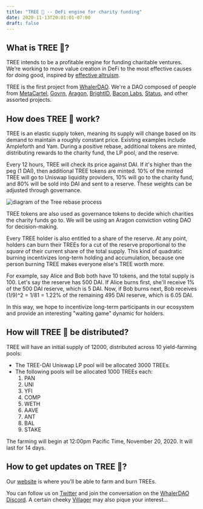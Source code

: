 ```yaml
---
title: "TREE 🌳 -- DeFi engine for charity funding"
date: 2020-11-13T20:01:01-07:00
draft: false
---
```


## What is TREE 🌳?

TREE intends to be a profitable engine for funding charitable ventures. We’re working to move value creation in DeFi to the most effective causes for doing good, inspired by [effective altruism](https://www.effectivealtruism.org/articles/introduction-to-effective-altruism/).

TREE is the first project from [WhalerDAO](https://whalerdao.org/). We're a DAO composed of people from [MetaCartel](https://www.metacartel.org/), [Govrn](https://www.govrn.io/), [Aragon](https://aragon.org/), [BrightID](https://www.brightid.org/), [Bacon Labs](https://baconlabs.dev/), [Status](https://status.im/), and other assorted projects.

## How does TREE 🌳 work?

TREE is an elastic supply token, meaning its supply will change based on its demand to maintain a roughly constant price. Existing examples include Ampleforth and Yam. During a positive rebase, additional tokens are minted, distributing rewards to the charity fund, the LP pool, and the reserve.

Every 12 hours, TREE will check its price against DAI. If it's higher than the peg (1 DAI), then additional TREE tokens are minted. 10% of the minted TREE will go to Uniswap liquidity providers, 10% will go to the charity fund, and 80% will be sold into DAI and sent to a reserve. These weights can be adjusted through governance.

![diagram of the Tree rebase process](https://i.imgur.com/LYCxv4H.jpg)

TREE tokens are also used as governance tokens to decide which charities the charity funds go to. We will be using an Aragon conviction voting DAO for decision-making.

Every TREE holder is also entitled to a share of the reserve. At any point, holders can burn their TREEs for a cut of the reserve proportional to the *square* of their current share of the total supply. This kind of quadratic burning incentivizes long-term holding and accumulation, because one person burning TREE makes everyone else's TREE worth more.

For example, say Alice and Bob both have 10 tokens, and the total supply is 100. Let's say the reserve has 500 DAI. If Alice burns first, she'll receive 1% of the 500 DAI reserve, which is 5 DAI. Now, if Bob burns next, Bob receives (1/9)^2 = 1/81 = 1.22% of the remaining 495 DAI reserve, which is 6.05 DAI.

In this way, we hope to incentivize long-term participants in our ecosystem and provide an interesting "waiting game" dynamic for holders.

## How will TREE 🌳 be distributed?

TREE will have an initial supply of 12000, distributed across 10 yield-farming pools:

* The TREE-DAI Uniswap LP pool will be allocated 3000 TREEs.
* The following pools will be allocated 1000 TREEs each:
    1. PAN
    2. UNI
    3. YFI
    4. COMP
    5. WETH
    6. AAVE
    7. ANT
    8. BAL
    9. STAKE

The farming will begin at 12:00pm Pacific Time, November 20, 2020. It will last for 14 days.

## How to get updates on TREE 🌳?

Our [website](https://tree.finance) is where you'll be able to farm and burn TREEs.

You can follow us on [Twitter](https://twitter.com/tree_finance_) and join the conversation on the [WhalerDAO Discord](https://discord.gg/EE6ZveWDfV). A certain cheeky [Villager](https://twitter.com/trees4free) may also pique your interest...
